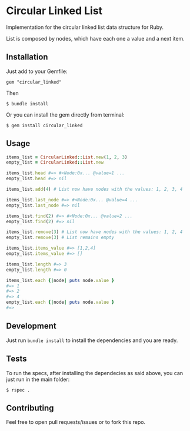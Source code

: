 # Circular Linked List

Implementation for the circular linked list data structure for Ruby.

List is composed by nodes, which have each one a value and a next item.

## Installation

Just add to your Gemfile:

```
gem "circular_linked"
```

Then

```
$ bundle install
```

Or you can install the gem directly from terminal:

```
$ gem install circular_linked
```

## Usage

```ruby
items_list = CircularLinked::List.new(1, 2, 3)
empty_list = CircularLinked::List.new

items_list.head #=> #<Node:0x... @value=1 ...
empty_list.head #=> nil

items_list.add(4) # List now have nodes with the values: 1, 2, 3, 4

items_list.last_node #=> #<Node:0x... @value=4 ...
empty_list.last_node #=> nil

items_list.find(2) #=> #<Node:0x... @value=2 ...
empty_list.find(2) #=> nil

items_list.remove(3) # List now have nodes with the values: 1, 2, 4
empty_list.remove(3) # List remains empty

items_list.items_value #=> [1,2,4]
empty_list.items_value #=> []

items_list.length #=> 3
empty_list.length #=> 0

items_list.each {|node| puts node.value }
#=> 1
#=> 2
#=> 4
empty_list.each {|node| puts node.value }
#=>
```

## Development

Just run `bundle install` to install the dependencies and you are ready.

## Tests

To run the specs, after installing the dependecies as said above, you can just run in the main folder:

```
$ rspec .
```

## Contributing

Feel free to open pull requests/issues or to fork this repo.
